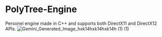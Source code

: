 # PolyTree-Engine

Personel engine made in C++ and supports both DirectX11 and DirectX12 APIs.
![Gemini_Generated_Image_hxk14hxk14hxk14h (1) (1)](https://github.com/user-attachments/assets/6e927f7a-4d78-4956-956b-2d4b4f06e06d)

